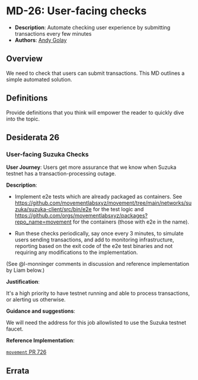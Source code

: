 # MD-26: User-facing checks
- **Description**: Automate checking user experience by submitting transactions every few minutes
- **Authors**: [Andy Golay](mailto:andygolay@movementlabs.xyz)


<!--
  This template is for drafting Desiderata. It ensures a structured representation of wishes, requirements, or needs related to the overarching objective mentioned in the title. After filling in the requisite fields, please delete these comments.

  Note that an MD number will be assigned by an editor. When opening a pull request to submit your MD, please use an abbreviated title in the filename, `md-draft_title_abbrev.md`.

  TODO: Remove this comment before finalizing.
-->

## Overview
We need to check that users can submit transactions. This MD outlines a simple automated solution.

## Definitions

Provide definitions that you think will empower the reader to quickly dive into the topic.

## Desiderata 26

  ### User-facing Suzuka Checks

  **User Journey**: Users get more assurance that we know when Suzuka testnet has a transaction-processing outage. 

  **Description**:

- Implement e2e tests which are already packaged as containers. See https://github.com/movementlabsxyz/movement/tree/main/networks/suzuka/suzuka-client/src/bin/e2e for the test logic and https://github.com/orgs/movementlabsxyz/packages?repo_name=movement for the containers (those with e2e in the name).

- Run these checks periodically, say once every 3 minutes, to simulate users sending transactions, and add to monitoring infrastructure, reporting based on the exit code of the e2e test binaries and not requiring any modifications to the implementation.

(See @l-monninger comments in discussion and reference implementation by Liam below.)

**Justification**:

  It's a high priority to have testnet running and able to process transactions, or alerting us otherwise.

**Guidance and suggestions**: 

  We will need the address for this job allowlisted to use the Suzuka testnet faucet.

**Reference Implementation**:

[`movement` PR 726](https://github.com/movementlabsxyz/movement/pull/726/)

## Errata
<!--
  Errata should be maintained after publication.

  1. **Transparency and Clarity**: An erratum acknowledges any corrections made post-publication, ensuring that readers are not misled and are always equipped with the most accurate information.

  2. **Accountability**: By noting errors openly, we maintain a high level of responsibility and ownership over our content. It’s an affirmation that we value precision and are ready to correct oversights.

  Each erratum should briefly describe the discrepancy and the correction made, accompanied by a reference to the date and version of the desiderata in which the error was identified.

  TODO: Maintain this comment.
-->
